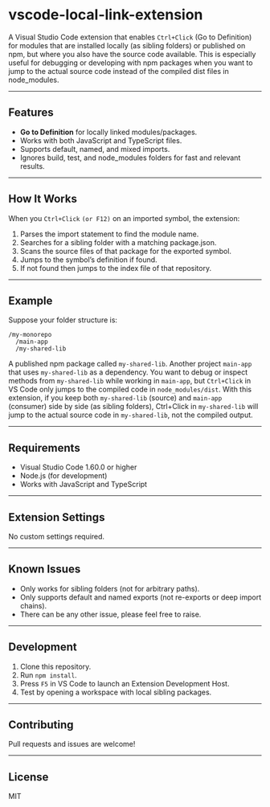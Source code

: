 # vscode-local-link-extension

A Visual Studio Code extension that enables `Ctrl+Click` (Go to Definition) for modules that are installed locally (as sibling folders) or published on npm, but where you also have the source code available. This is especially useful for debugging or developing with npm packages when you want to jump to the actual source code instead of the compiled dist files in node_modules.

---

## Features

- **Go to Definition** for locally linked modules/packages.
- Works with both JavaScript and TypeScript files.
- Supports default, named, and mixed imports.
- Ignores build, test, and node_modules folders for fast and relevant results.

---

## How It Works

When you `Ctrl+Click` `(or F12)` on an imported symbol, the extension:
1. Parses the import statement to find the module name.
2. Searches for a sibling folder with a matching package.json.
3. Scans the source files of that package for the exported symbol.
4. Jumps to the symbol’s definition if found.
5. If not found then jumps to the index file of that repository.

---

## Example

Suppose your folder structure is:
```
/my-monorepo
  /main-app
  /my-shared-lib
```

A published npm package called `my-shared-lib`.
Another project `main-app` that uses `my-shared-lib` as a dependency.
You want to debug or inspect methods from `my-shared-lib` while working in `main-app`, but `Ctrl+Click` in VS Code only jumps to the compiled code in `node_modules/dist`.
With this extension, if you keep both `my-shared-lib` (source) and `main-app` (consumer) side by side (as sibling folders), Ctrl+Click in `my-shared-lib` will jump to the actual source code in `my-shared-lib`, not the compiled output.

---

## Requirements

- Visual Studio Code 1.60.0 or higher
- Node.js (for development)
- Works with JavaScript and TypeScript

---

## Extension Settings

No custom settings required.

---

## Known Issues

- Only works for sibling folders (not for arbitrary paths).
- Only supports default and named exports (not re-exports or deep import chains).
- There can be any other issue, please feel free to raise.

---

## Development

1. Clone this repository.
2. Run `npm install`.
3. Press `F5` in VS Code to launch an Extension Development Host.
4. Test by opening a workspace with local sibling packages.

---

## Contributing

Pull requests and issues are welcome!

---

## License

MIT
